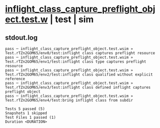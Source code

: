 # [inflight_class_capture_preflight_object.test.w](../../../../../examples/tests/valid/inflight_class_capture_preflight_object.test.w) | test | sim

## stdout.log
```log
pass ─ inflight_class_capture_preflight_object.test.wsim » Test.rTZn2GOM65/env0/test:inflight class captures preflight resource               
pass ─ inflight_class_capture_preflight_object.test.wsim » Test.rTZn2GOM65/env1/test:inflight class type captures preflight resource          
pass ─ inflight_class_capture_preflight_object.test.wsim » Test.rTZn2GOM65/env2/test:inflight class qualified without explicit reference      
pass ─ inflight_class_capture_preflight_object.test.wsim » Test.rTZn2GOM65/env3/test:inflight class defined inflight captures preflight object
pass ─ inflight_class_capture_preflight_object.test.wsim » Test.rTZn2GOM65/env4/test:bring inflight class from subdir                         

Tests 5 passed (5)
Snapshots 1 skipped
Test Files 1 passed (1)
Duration <DURATION>
```

